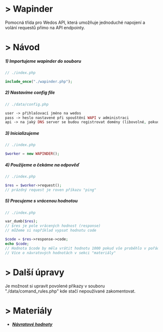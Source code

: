 # > Wapinder

Pomocná třída pro Wedos API, která umožňuje jednoduché napojení a volání requestů přímo na API endpointy.

# > Návod

##### 1)  Importujeme wapinder do souboru
```php
// ./index.php

include_once("./wapinder.php");

```
##### 2)  Nastavíme config file
```php
// ./data/config.php

user -> přihlašovací jméno na wedos
pass -> heslo nastavené při spouštění WAPI v administraci
api -> na jaký DNS server se budou registrovat domény (libovolné, pokud se nebude používat tak nechat prázdné)

```
##### 3)  Inicializujeme
```php
// ./index.php

$worker = new WAPINDER();

```

##### 4)  Použijeme a čekáme na odpověď
```php
// ./index.php

$res = $worker->request();
// prázdný request je roven příkazu "ping"

```

##### 5)  Pracujeme s vrácenou hodnotou

```php
// ./index.php

var_dumb($res);
// $res je pole vrácených hodnost (response)
// můžeme si například vypsat hodnotu code

$code = $res->response->code;
echo $code;
// Hodnota $code by měla vrátit hodnotu 1000 pokud vše proběhlo v pořádku.
// Více o návratových hodnotách v sekci "materiály"

```

# > Další úpravy
Je možnost si upravit povolené příkazy v souboru "./data/comand_rules.php" kde stačí nepoužívané zakomentovat.


# > Materiály
* ##### [Návratové hodnoty](https://kb.wedos.com/cs/wapi/navratove-kody.html)
